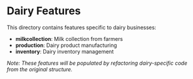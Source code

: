 # Dairy Features

This directory contains features specific to dairy businesses:

- **milkcollection**: Milk collection from farmers
- **production**: Dairy product manufacturing
- **inventory**: Dairy inventory management

*Note: These features will be populated by refactoring dairy-specific code from the original structure.* 